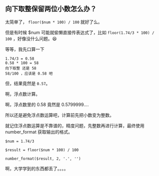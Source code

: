 ## 向下取整保留两位小数怎么办？

太简单了， `floor($num * 100) / 100` 就好了么。

但是有时候 $num 可能就偷懒直接传表达式了，比如 `floor(1.74/3 * 100) / 100` ，好像没什么问题。😆

等等，我先口算一下

```
1.74/3 = 0.58
0.58 * 100 = 58
向下取整 还是 58
58/100 ，应该是 0.58 吧
```

但，结果竟然是 `0.57`。

啊，浮点数计算。

啊，浮点数里的 0.58 竟然是 0.5799999.... 

所以还是避免浮点数运算吧，计算前先把小数变为整数。

就记住浮点数运算是不靠谱的，精度问题，先整数再进行计算，最终使用 number_format 获取输出的格式。

`$num = 1.74/3`

`$result = floor($num * 100) / 100`

`number_format($result, 2, '.', '')`


啊，大学学到的东西都丢了。。。。
